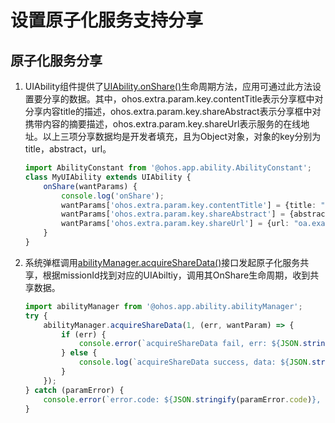 # 设置原子化服务支持分享
## 原子化服务分享

1. UIAbility组件提供了[UIAbility.onShare()](../reference/apis/js-apis-app-ability-uiAbility.md#onshare)生命周期方法，应用可通过此方法设置要分享的数据。其中，ohos.extra.param.key.contentTitle表示分享框中对分享内容title的描述，ohos.extra.param.key.shareAbstract表示分享框中对携带内容的摘要描述，ohos.extra.param.key.shareUrl表示服务的在线地址。以上三项分享数据均是开发者填充，且为Object对象，对象的key分别为title，abstract，url。

   ```ts
   import AbilityConstant from '@ohos.app.ability.AbilityConstant';
   class MyUIAbility extends UIAbility {
       onShare(wantParams) {
           console.log('onShare');
           wantParams['ohos.extra.param.key.contentTitle'] = {title: "OA"};
           wantParams['ohos.extra.param.key.shareAbstract'] = {abstract: "communication for company employee"};
           wantParams['ohos.extra.param.key.shareUrl'] = {url: "oa.example.com"};
       }
   }
   ```

2. 系统弹框调用[abilityManager.acquireShareData()](../reference/apis/js-apis-app-ability-abilityManager.md#acquiresharedata)接口发起原子化服务共享，根据missionId找到对应的UIAbiltiy，调用其OnShare生命周期，收到共享数据。

   ```ts
   import abilityManager from '@ohos.app.ability.abilityManager';
   try {
       abilityManager.acquireShareData(1, (err, wantParam) => {
           if (err) {
               console.error(`acquireShareData fail, err: ${JSON.stringify(err)}`);
           } else {
               console.log(`acquireShareData success, data: ${JSON.stringify(wantParam)}`);
           }
       });
   } catch (paramError) {
       console.error(`error.code: ${JSON.stringify(paramError.code)}, error.message: ${JSON.stringify(paramError.message)}`);
   }
   ```
